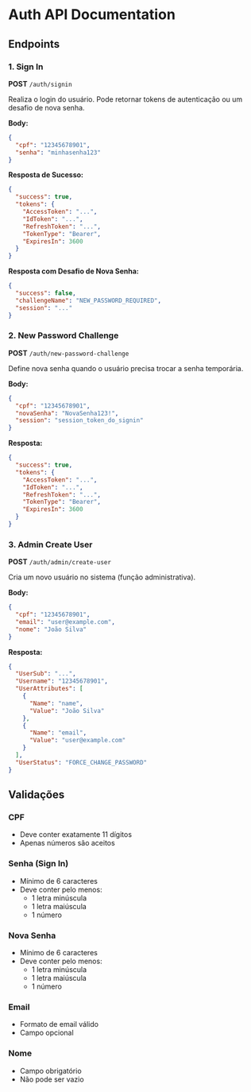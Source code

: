 # Auth API Documentation

## Endpoints

### 1. Sign In

**POST** `/auth/signin`

Realiza o login do usuário. Pode retornar tokens de autenticação ou um desafio de nova senha.

**Body:**

```json
{
  "cpf": "12345678901",
  "senha": "minhasenha123"
}
```

**Resposta de Sucesso:**

```json
{
  "success": true,
  "tokens": {
    "AccessToken": "...",
    "IdToken": "...",
    "RefreshToken": "...",
    "TokenType": "Bearer",
    "ExpiresIn": 3600
  }
}
```

**Resposta com Desafio de Nova Senha:**

```json
{
  "success": false,
  "challengeName": "NEW_PASSWORD_REQUIRED",
  "session": "..."
}
```

### 2. New Password Challenge

**POST** `/auth/new-password-challenge`

Define nova senha quando o usuário precisa trocar a senha temporária.

**Body:**

```json
{
  "cpf": "12345678901",
  "novaSenha": "NovaSenha123!",
  "session": "session_token_do_signin"
}
```

**Resposta:**

```json
{
  "success": true,
  "tokens": {
    "AccessToken": "...",
    "IdToken": "...",
    "RefreshToken": "...",
    "TokenType": "Bearer",
    "ExpiresIn": 3600
  }
}
```

### 3. Admin Create User

**POST** `/auth/admin/create-user`

Cria um novo usuário no sistema (função administrativa).

**Body:**

```json
{
  "cpf": "12345678901",
  "email": "user@example.com",
  "nome": "João Silva"
}
```

**Resposta:**

```json
{
  "UserSub": "...",
  "Username": "12345678901",
  "UserAttributes": [
    {
      "Name": "name",
      "Value": "João Silva"
    },
    {
      "Name": "email",
      "Value": "user@example.com"
    }
  ],
  "UserStatus": "FORCE_CHANGE_PASSWORD"
}
```

## Validações

### CPF

- Deve conter exatamente 11 dígitos
- Apenas números são aceitos

### Senha (Sign In)

- Mínimo de 6 caracteres
- Deve conter pelo menos:
  - 1 letra minúscula
  - 1 letra maiúscula
  - 1 número

### Nova Senha

- Mínimo de 6 caracteres
- Deve conter pelo menos:
  - 1 letra minúscula
  - 1 letra maiúscula
  - 1 número

### Email

- Formato de email válido
- Campo opcional

### Nome

- Campo obrigatório
- Não pode ser vazio
